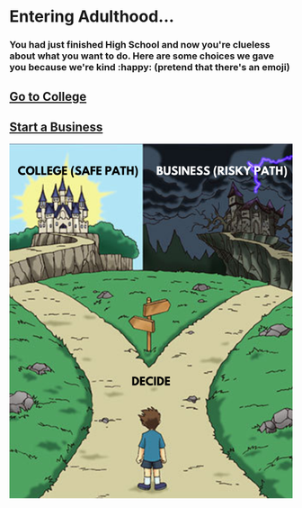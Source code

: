 # Entering Adulthood...

### You had just finished High School and now you're clueless about what you want to do. Here are some choices we gave you because we're kind :happy: (pretend that there's an emoji)

## [Go to College](blue/college.md)
## [Start a Business](red/business.md)

![alt text](images-used/start.png)

